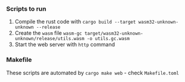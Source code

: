### Scripts to run

1.  Compile the rust code with `cargo build --target wasm32-unknown-unknown --release`
1.  Create the `wasm` file `wasm-gc target/wasm32-unknown-unknown/release/utils.wasm -o utils.gc.wasm`
1.  Start the web server with `http` command

### Makefile

These scripts are automated by `cargo make web` - check `Makefile.toml`
